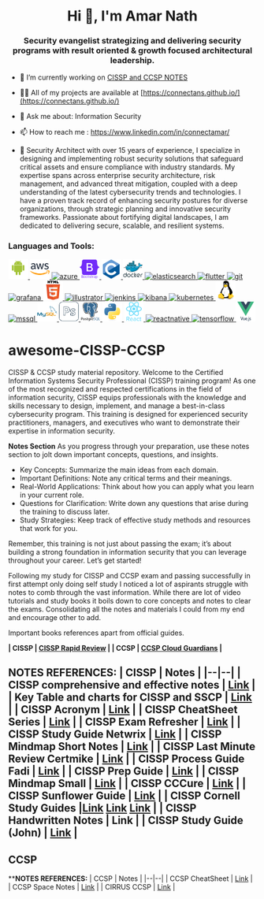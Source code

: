<h1 align="center">Hi 👋, I'm Amar Nath</h1>
<h3 align="center">Security evangelist strategizing and delivering security programs with result oriented & growth focused architectural leadership.</h3>

- 🔭 I’m currently working on [CISSP and CCSP NOTES](https://github.com/connectans/awesome-CISSP-CCSP)

- 👨‍💻 All of my projects are available at [https://connectans.github.io/](https://connectans.github.io/)

- 💬 Ask me about: Information Security

- 📫 How to reach me : https://www.linkedin.com/in/connectamar/

- 📄 Security Architect with over 15 years of experience, I specialize in designing and implementing robust security solutions that safeguard critical assets and ensure compliance with industry standards. My expertise spans across enterprise security architecture, risk management, and advanced threat mitigation, coupled with a deep understanding of the latest cybersecurity trends and technologies. I have a proven track record of enhancing security postures for diverse organizations, through strategic planning and innovative security frameworks. Passionate about fortifying digital landscapes, I am dedicated to delivering secure, scalable, and resilient systems.
<p align="left">
</p>

<h3 align="left">Languages and Tools:</h3>
<p align="left"> <a href="https://developer.android.com" target="_blank" rel="noreferrer"> <img src="https://raw.githubusercontent.com/devicons/devicon/master/icons/android/android-original-wordmark.svg" alt="android" width="40" height="40"/> </a> <a href="https://aws.amazon.com" target="_blank" rel="noreferrer"> <img src="https://raw.githubusercontent.com/devicons/devicon/master/icons/amazonwebservices/amazonwebservices-original-wordmark.svg" alt="aws" width="40" height="40"/> </a> <a href="https://azure.microsoft.com/en-in/" target="_blank" rel="noreferrer"> <img src="https://www.vectorlogo.zone/logos/microsoft_azure/microsoft_azure-icon.svg" alt="azure" width="40" height="40"/> </a> <a href="https://getbootstrap.com" target="_blank" rel="noreferrer"> <img src="https://raw.githubusercontent.com/devicons/devicon/master/icons/bootstrap/bootstrap-plain-wordmark.svg" alt="bootstrap" width="40" height="40"/> </a> <a href="https://www.cprogramming.com/" target="_blank" rel="noreferrer"> <img src="https://raw.githubusercontent.com/devicons/devicon/master/icons/c/c-original.svg" alt="c" width="40" height="40"/> </a> <a href="https://www.docker.com/" target="_blank" rel="noreferrer"> <img src="https://raw.githubusercontent.com/devicons/devicon/master/icons/docker/docker-original-wordmark.svg" alt="docker" width="40" height="40"/> </a> <a href="https://www.elastic.co" target="_blank" rel="noreferrer"> <img src="https://www.vectorlogo.zone/logos/elastic/elastic-icon.svg" alt="elasticsearch" width="40" height="40"/> </a> <a href="https://flutter.dev" target="_blank" rel="noreferrer"> <img src="https://www.vectorlogo.zone/logos/flutterio/flutterio-icon.svg" alt="flutter" width="40" height="40"/> </a> <a href="https://git-scm.com/" target="_blank" rel="noreferrer"> <img src="https://www.vectorlogo.zone/logos/git-scm/git-scm-icon.svg" alt="git" width="40" height="40"/> </a> <a href="https://grafana.com" target="_blank" rel="noreferrer"> <img src="https://www.vectorlogo.zone/logos/grafana/grafana-icon.svg" alt="grafana" width="40" height="40"/> </a> <a href="https://www.w3.org/html/" target="_blank" rel="noreferrer"> <img src="https://raw.githubusercontent.com/devicons/devicon/master/icons/html5/html5-original-wordmark.svg" alt="html5" width="40" height="40"/> </a> <a href="https://www.adobe.com/in/products/illustrator.html" target="_blank" rel="noreferrer"> <img src="https://www.vectorlogo.zone/logos/adobe_illustrator/adobe_illustrator-icon.svg" alt="illustrator" width="40" height="40"/> </a> <a href="https://www.jenkins.io" target="_blank" rel="noreferrer"> <img src="https://www.vectorlogo.zone/logos/jenkins/jenkins-icon.svg" alt="jenkins" width="40" height="40"/> </a> <a href="https://www.elastic.co/kibana" target="_blank" rel="noreferrer"> <img src="https://www.vectorlogo.zone/logos/elasticco_kibana/elasticco_kibana-icon.svg" alt="kibana" width="40" height="40"/> </a> <a href="https://kubernetes.io" target="_blank" rel="noreferrer"> <img src="https://www.vectorlogo.zone/logos/kubernetes/kubernetes-icon.svg" alt="kubernetes" width="40" height="40"/> </a> <a href="https://www.linux.org/" target="_blank" rel="noreferrer"> <img src="https://raw.githubusercontent.com/devicons/devicon/master/icons/linux/linux-original.svg" alt="linux" width="40" height="40"/> </a> <a href="https://www.microsoft.com/en-us/sql-server" target="_blank" rel="noreferrer"> <img src="https://www.svgrepo.com/show/303229/microsoft-sql-server-logo.svg" alt="mssql" width="40" height="40"/> </a> <a href="https://www.mysql.com/" target="_blank" rel="noreferrer"> <img src="https://raw.githubusercontent.com/devicons/devicon/master/icons/mysql/mysql-original-wordmark.svg" alt="mysql" width="40" height="40"/> </a> <a href="https://www.photoshop.com/en" target="_blank" rel="noreferrer"> <img src="https://raw.githubusercontent.com/devicons/devicon/master/icons/photoshop/photoshop-line.svg" alt="photoshop" width="40" height="40"/> </a> <a href="https://www.postgresql.org" target="_blank" rel="noreferrer"> <img src="https://raw.githubusercontent.com/devicons/devicon/master/icons/postgresql/postgresql-original-wordmark.svg" alt="postgresql" width="40" height="40"/> </a> <a href="https://www.python.org" target="_blank" rel="noreferrer"> <img src="https://raw.githubusercontent.com/devicons/devicon/master/icons/python/python-original.svg" alt="python" width="40" height="40"/> </a> <a href="https://reactjs.org/" target="_blank" rel="noreferrer"> <img src="https://raw.githubusercontent.com/devicons/devicon/master/icons/react/react-original-wordmark.svg" alt="react" width="40" height="40"/> </a> <a href="https://reactnative.dev/" target="_blank" rel="noreferrer"> <img src="https://reactnative.dev/img/header_logo.svg" alt="reactnative" width="40" height="40"/> </a> <a href="https://www.tensorflow.org" target="_blank" rel="noreferrer"> <img src="https://www.vectorlogo.zone/logos/tensorflow/tensorflow-icon.svg" alt="tensorflow" width="40" height="40"/> </a> <a href="https://vuejs.org/" target="_blank" rel="noreferrer"> <img src="https://raw.githubusercontent.com/devicons/devicon/master/icons/vuejs/vuejs-original-wordmark.svg" alt="vuejs" width="40" height="40"/> </a> </p>

# awesome-CISSP-CCSP
CISSP & CCSP study material repository.
Welcome to the Certified Information Systems Security Professional (CISSP) training program! As one of the most recognized and respected certifications in the field of information security, CISSP equips professionals with the knowledge and skills necessary to design, implement, and manage a best-in-class cybersecurity program. This training is designed for experienced security practitioners, managers, and executives who want to demonstrate their expertise in information security.

**Notes Section**
As you progress through your preparation, use these notes section to jolt down important concepts, questions, and insights. 

 - Key Concepts: Summarize the main ideas from each domain. 
 - Important Definitions: Note any critical terms and their meanings. 
 - Real-World Applications: Think about how you can apply what you learn in your current role. 
 - Questions for Clarification: Write    down any questions that arise during the training to discuss later.      
 - Study Strategies: Keep track of effective study methods and resources    that work for you.

Remember, this training is not just about passing the exam; it’s about building a strong foundation in information security that you can leverage throughout your career. Let’s get started!

Following my study for CISSP and CCSP exam and passing successfully in first attempt only doing self study I noticed a lot of aspirants struggle with notes to comb through the vast information. While there are lot of video tutorials and study books it boils down to core concepts and notes to clear the exams. Consolidating all the notes and materials I could from my end and encourage other to add.

Important books references apart from official guides.

**| CISSP | [CISSP Rapid Review](https://www.flipkart.com/cissp-rapid-review/p/itme8n8p5tfve4kf) | 
 | **CCSP** | [**CCSP Cloud Guardians**](https://www.amazon.in/CCSP-Cloud-Guardians-Certified-Professional-ebook/dp/B08WPFF25F) |**

**NOTES REFERENCES:**
| CISSP | Notes |
|--|--|
| CISSP comprehensive and effective notes | [Link](https://github.com/amar3181/awesome-CISSP/files/7920220/CBK.v1.0.pdf) |
| Key Table and charts for CISSP and SSCP | [Link](https://github.com/amar3181/awesome-CISSP/files/7920271/Key.Tables.Charts.and.Flows.for.SSCP._.CISSP.pdf) |
| CISSP Acronym | [Link](https://github.com/amar3181/awesome-CISSP/files/7920272/CISSP.ACRONYM.Edge.pdf) |
| CISSP CheatSheet Series | [Link](https://github.com/amar3181/awesome-CISSP/files/7920273/CISSP.Cheat.Sheet.Series.pdf) |
| CISSP Exam Refresher | [Link](https://github.com/amar3181/awesome-CISSP/files/7920274/CISSP.Exam.Refresh.Guide.pdf) |
| CISSP Study Guide Netwrix | [Link](https://github.com/amar3181/awesome-CISSP/files/7920276/CISSP.Exam.Study.Guide.-1.pdf) |
| CISSP Mindmap Short Notes | [Link](https://github.com/amar3181/awesome-CISSP/files/7920277/CISSP.In-Short.pdf) |
| CISSP Last Minute Review Certmike | [Link](https://github.com/amar3181/awesome-CISSP/files/7920278/CISSP.Last.Minute.Review.By.-.Certmike.pdf) |
| CISSP Process Guide Fadi | [Link](https://github.com/amar3181/awesome-CISSP/files/7920280/CISSP.Process.Guide.pdf) |
| CISSP Prep Guide | [Link](https://github.com/amar3181/awesome-CISSP/files/7920281/CISSP.Study.Notes.pdf) |
| CISSP Mindmap Small | [Link](https://github.com/amar3181/awesome-CISSP/files/7920284/CISSP.pdf) |
| CISSP CCCure | [Link](https://github.com/amar3181/awesome-CISSP/files/7920287/The-CCCure-CISSP-2021-CBK-Update.pdf) |
| CISSP Sunflower Guide | [Link](https://github.com/connectans/awesome-CISSP-CCSP/blob/main/asset/The%20sunflower%20CISSP%20Summary%20Version%202.0.pdf) |
| CISSP Cornell Study Guides |[Link](https://github.com/connectans/awesome-CISSP-CCSP/blob/main/asset/Cissp%20Cornell%20Notes%20Domain%201%20.pdf) [Link](https://github.com/connectans/awesome-CISSP-CCSP/blob/main/asset/CISSP%20Cornell%20Notes%20Domain%202.pdf) [Link](https://github.com/connectans/awesome-CISSP-CCSP/blob/main/asset/CISSP%20Cornell%20Notes%20Domain%203.pdf)  |
| CISSP Handwritten Notes | Link |
| CISSP Study Guide (John) | [Link](https://github.com/connectans/awesome-CISSP-CCSP/blob/main/asset/CISSP%20Study%20Guide.pdf) |
-----------------
## CCSP
****NOTES REFERENCES:**
| CCSP | Notes |
|--|--|
| CCSP CheatSheet | [Link](https://github.com/amar3181/awesome-CISSP/files/7920302/CCSP.cheatsheets.04-2021.pdf) |
| CCSP Space Notes | [Link](https://github.com/amar3181/awesome-CISSP/files/7920303/CCSP_Spaces_Notes.pdf) |
| CIRRUS CCSP | [Link](https://github.com/amar3181/awesome-CISSP/files/7920300/CIRRUS-8000-ft-of-CCSP-Course.pdf) |
